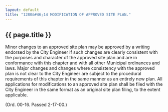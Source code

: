 ```yaml
---
layout: default 
title: "1280&#46;14 MODIFICATION OF APPROVED SITE PLAN."
---
```


{{ page.title }}
----------------

Minor changes to an approved site plan may be approved by a writing
endorsed by the City Engineer if such changes are clearly consistent
with the purposes and character of the approved site plan and are in
conformance with this chapter and with all other Municipal ordinances
and laws. Major changes and changes where consistency with the approved
plan is not clear to the City Engineer are subject to the procedural
requirements of this chapter in the same manner as an entirely new plan.
All applications for modifications to an approved site plan shall be
filed with the City Engineer in the same format as an original site plan
filing, to the extent applicable.

(Ord. 00-16. Passed 2-17-00.)
